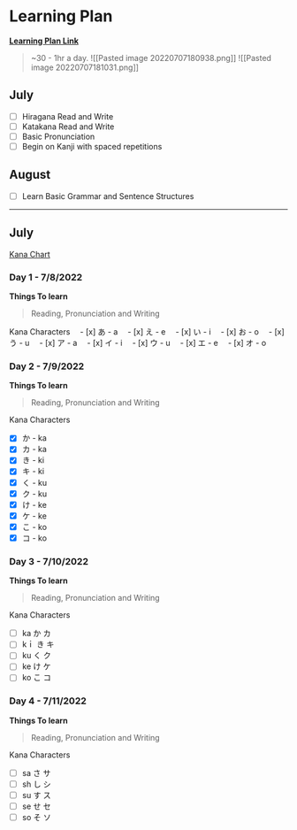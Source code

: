 # Learning Plan
**[Learning Plan Link](https://nisha-no-nihongo.tumblr.com/plan)**
> ~30 - 1hr a day.
![[Pasted image 20220707180938.png]]
![[Pasted image 20220707181031.png]]

## July
- [ ] Hiragana Read and Write
- [ ] Katakana Read and Write
- [ ] Basic Pronunciation
- [ ] Begin on Kanji with spaced repetitions

## August
- [ ] Learn Basic Grammar and Sentence Structures


---
## July
[Kana Chart](https://www.mlcjapanese.co.jp/Download/HiraganaKatakanaWorksheet.pdf)
### Day 1  - 7/8/2022
**Things To learn**
> Reading, Pronunciation and Writing

Kana Characters
　- [x] あ - a
　- [x] え - e
　- [x] い - i
　- [x] お - o
　- [x] う - u
　- [x] ア - a
　- [x] イ - i
　- [x] ウ - u
　- [x] エ - e
　- [x] オ - o
### Day 2  - 7/9/2022
**Things To learn**
> Reading, Pronunciation and Writing

Kana Characters
- [x] か - ka
- [x] カ - ka
- [x] き - ki
- [x] キ - ki
- [x] く - ku
- [x] ク - ku
- [x] け - ke
- [x] ケ - ke
- [x] こ - ko
- [x] コ - ko

### Day 3  - 7/10/2022
**Things To learn**
> Reading, Pronunciation and Writing

Kana Characters
- [ ] ka か カ 
- [ ] kｉ き キ 
- [ ] ku く ク 
- [ ] ke け ケ 
- [ ] ko こ コ

### Day 4  - 7/11/2022
**Things To learn**
> Reading, Pronunciation and Writing

Kana Characters
- [ ] sa さ サ 
- [ ] sh し シ 
- [ ] su す ス 
- [ ] se せ セ 
- [ ] so そ ソ